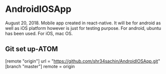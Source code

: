 # AndroidIOSApp
August 20, 2018.
Mobile app created in react-native. It will be  for android as well as iOS platform however is just for testing purpose.
For android, ubuntu has been used.
For iOS, mac OS.

## Git set up-ATOM
[remote "origin"]
url = "https://github.com/shr34sachin/AndroidIOSApp.git"
[branch "master"]
remote = origin
